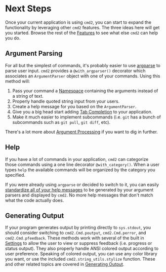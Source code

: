 # Next Steps

Once your current application is using `cmd2`, you can start to expand the functionality by
leveraging other `cmd2` features. The three ideas here will get you started. Browse the rest of the
[Features](../features/index.md) to see what else `cmd2` can help you do.

## Argument Parsing

For all but the simplest of commands, it's probably easier to use
[argparse](https://docs.python.org/3/library/argparse.html) to parse user input. `cmd2` provides a
`@with_argparser()` decorator which associates an `ArgumentParser` object with one of your commands.
Using this method will:

1.  Pass your command a
    [Namespace](https://docs.python.org/3/library/argparse.html#argparse.Namespace) containing the
    arguments instead of a string of text.
2.  Properly handle quoted string input from your users.
3.  Create a help message for you based on the `ArgumentParser`.
4.  Give you a big head start adding [Tab Completion](../features/completion.md) to your
    application.
5.  Make it much easier to implement subcommands (i.e. `git` has a bunch of subcommands such as
    `git pull`, `git diff`, etc).

There's a lot more about [Argument Processing](../features/argument_processing.md) if you want to
dig in further.

## Help

If you have a lot of commands in your application, `cmd2` can categorize those commands using a one
line decorator `@with_category()`. When a user types `help` the available commands will be organized
by the category you specified.

If you were already using `argparse` or decided to switch to it, you can easily
[standardize all of your help messages](../features/argument_processing.md#help-messages) to be
generated by your argument parsers and displayed by `cmd2`. No more help messages that don't match
what the code actually does.

## Generating Output

If your program generates output by printing directly to `sys.stdout`, you should consider switching
to `cmd2.Cmd.poutput`, `cmd2.Cmd.perror`, and `cmd2.Cmd.pfeedback`. These methods work with several
of the built in [Settings](../features/settings.md) to allow the user to view or suppress feedback
(i.e. progress or status output). They also properly handle ANSI colored output according to user
preference. Speaking of colored output, you can use any color library you want, or use the included
`cmd2.string_utils.stylize` function. These and other related topics are covered in
[Generating Output](../features/generating_output.md).
